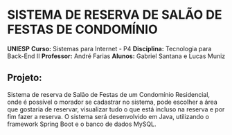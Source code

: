 # SISTEMA DE RESERVA DE SALÃO DE FESTAS DE CONDOMÍNIO 

**UNIESP**
**Curso:** Sistemas para Internet - P4
**Disciplina:** Tecnologia para Back-End II
**Professor:** André Farias
**Alunos:** Gabriel Santana e Lucas Muniz

## Projeto:

Sistema de reserva de Salão de Festas de um Condomínio Residencial, onde é possível o morador se cadastrar no sistema, pode escolher a área que gostaria de reservar, visualizar tudo o que está incluso na reserva e por fim fazer a reserva. O sistema será desenvolvido em Java, utilizando o framework Spring Boot e o banco de dados MySQL.